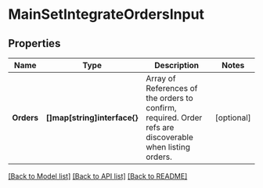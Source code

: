 # MainSetIntegrateOrdersInput

## Properties

Name | Type | Description | Notes
------------ | ------------- | ------------- | -------------
**Orders** | **[]map[string]interface{}** | Array of References of the orders to confirm, required. Order refs are discoverable when listing orders. | [optional] 

[[Back to Model list]](../README.md#documentation-for-models) [[Back to API list]](../README.md#documentation-for-api-endpoints) [[Back to README]](../README.md)


